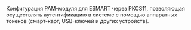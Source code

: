 Конфигурация PAM-модуля для ESMART через PKCS11, позволяющая осуществлять
аутентификацию в системе с помощью аппаратных токенов (смарт-карт, USB-ключей и
других устройств).
